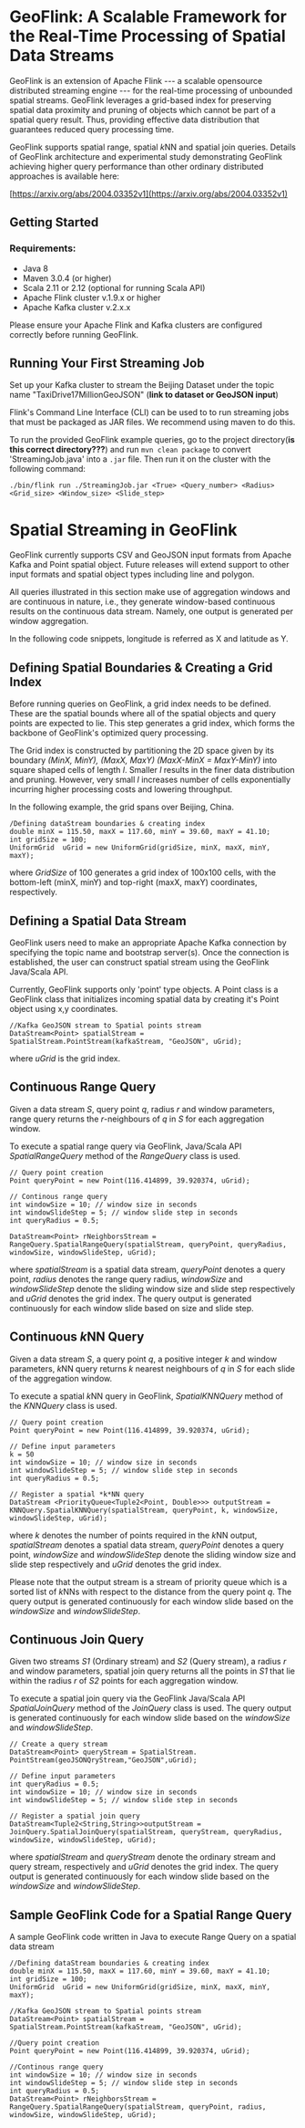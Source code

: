 # GeoFlink: A Scalable Framework for the Real-Time Processing of Spatial Data Streams

GeoFlink is an extension of Apache Flink ---  a scalable opensource distributed streaming engine --- for the real-time processing of unbounded spatial streams. GeoFlink leverages a grid-based index for preserving spatial data proximity and pruning of objects which cannot be part of a spatial query result. Thus, providing effective data distribution that guarantees reduced query processing time.

GeoFlink supports spatial range, spatial *k*NN and spatial join queries. Details of GeoFlink architecture and experimental study demonstrating GeoFlink achieving higher query performance than other ordinary distributed approaches is available here:

[https://arxiv.org/abs/2004.03352v1](https://arxiv.org/abs/2004.03352v1) 

## Getting Started
 ### Requirements:
 - Java 8
 - Maven 3.0.4 (or higher)
- Scala 2.11 or 2.12 (optional for running Scala API)
- Apache Flink cluster v.1.9.x or higher
- Apache Kafka cluster  v.2.x.x

Please ensure your Apache Flink and Kafka clusters are configured correctly before running GeoFlink. 

## Running Your First Streaming Job
Set up your Kafka cluster to stream the Beijing Dataset under the topic name "TaxiDrive17MillionGeoJSON" (**link to dataset or GeoJSON input**)

Flink's Command Line Interface (CLI) can be used to to run streaming jobs that must be packaged as JAR files. We recommend using maven to do this.

To run the provided GeoFlink example queries, go to the project directory(**is this correct directory???**) and run ```mvn clean package``` to convert 'StreamingJob.java' into a ```.jar``` file. Then run it on the cluster with the following command:
```
./bin/flink run ./StreamingJob.jar <True> <Query_number> <Radius> <Grid_size> <Window_size> <Slide_step>
```



# Spatial Streaming in GeoFlink

GeoFlink currently supports CSV and GeoJSON input formats from Apache Kafka and Point spatial object. Future releases will extend support to other input formats and spatial object types including line and polygon.

All queries illustrated in this section make use of aggregation windows and are continuous in nature, i.e., they generate window-based continuous results on the continuous data stream. Namely, one output is generated per window aggregation.

In the following code snippets, longitude is referred as X and latitude as Y. 

## Defining Spatial Boundaries & Creating a Grid Index
Before running queries on GeoFlink, a grid index needs to be defined. These are the spatial bounds where all of the spatial objects and query points are expected to lie.  This step generates a grid index, which forms the backbone of GeoFlink's optimized query processing. 

The Grid index is constructed by partitioning the 2D space given by its boundary *(MinX, MinY), (MaxX, MaxY)*  *(MaxX-MinX = MaxY-MinY)* into square shaped cells of length *l*. Smaller *l* results in the finer data distribution and pruning. However, very small *l* increases number of cells exponentially incurring higher processing costs and lowering throughput. 

In the following example, the grid spans over Beijing, China. 
```
/Defining dataStream boundaries & creating index
double minX = 115.50, maxX = 117.60, minY = 39.60, maxY = 41.10;
int gridSize = 100;
UniformGrid  uGrid = new UniformGrid(gridSize, minX, maxX, minY, maxY);
```
where *GridSize* of 100 generates a grid index of 100x100 cells, with the bottom-left (minX, minY) and top-right (maxX, maxY) coordinates, respectively.

## Defining a Spatial Data Stream
GeoFlink users need to make an appropriate Apache Kafka connection by specifying the topic name and bootstrap server(s). Once the connection is established, the user can construct spatial stream using the GeoFlink Java/Scala API. 

Currently, GeoFlink supports only 'point' type objects. A Point class is a GeoFlink class that initializes incoming spatial data by creating it's Point object using x,y coordinates.
```
//Kafka GeoJSON stream to Spatial points stream
DataStream<Point> spatialStream = SpatialStream.PointStream(kafkaStream, "GeoJSON", uGrid);
```
where *uGrid* is the grid index.

## Continuous Range Query
Given a data stream *S*, query point *q*, radius *r* and window parameters, range query returns the *r*-neighbours of *q* in *S* for each aggregation window.

To execute a spatial range query via GeoFlink, Java/Scala API  *SpatialRangeQuery* method of the *RangeQuery* class is used.

```
// Query point creation
Point queryPoint = new Point(116.414899, 39.920374, uGrid);

// Continous range query 
int windowSize = 10; // window size in seconds
int windowSlideStep = 5; // window slide step in seconds
int queryRadius = 0.5;

DataStream<Point> rNeighborsStream = RangeQuery.SpatialRangeQuery(spatialStream, queryPoint, queryRadius, windowSize, windowSlideStep, uGrid); 
```
where *spatialStream* is a spatial data stream, *queryPoint* denotes a query point, *radius* denotes the range query radius, *windowSize* and *windowSlideStep* denote the sliding window size and slide step respectively and *uGrid* denotes the grid index. The query output is generated continuously for each window slide based on size and slide step.

## Continuous *k*NN Query

Given a data stream *S*, a query point *q*, a positive integer *k* and window parameters, *k*NN query returns *k* nearest neighbours of *q* in *S* for each slide of the aggregation window.

To execute a spatial *k*NN query in GeoFlink, *SpatialKNNQuery* method of the *KNNQuery* class is used.
```
// Query point creation
Point queryPoint = new Point(116.414899, 39.920374, uGrid);

// Define input parameters
k = 50
int windowSize = 10; // window size in seconds
int windowSlideStep = 5; // window slide step in seconds
int queryRadius = 0.5;

// Register a spatial *k*NN query
DataStream <PriorityQueue<Tuple2<Point, Double>>> outputStream = KNNQuery.SpatialKNNQuery(spatialStream, queryPoint, k, windowSize, windowSlideStep, uGrid);
```

where *k* denotes the number of points required in the *k*NN output, *spatialStream* denotes a spatial data stream, *queryPoint* denotes a query point, *windowSize* and *windowSlideStep* denote the sliding window size and slide step respectively and *uGrid* denotes the grid index. 


 Please note that the output stream is a stream of priority queue which is a sorted list of *k*NNs with respect to the distance from the query point *q*. The query output is generated continuously for each window slide based on the *windowSize* and *windowSlideStep*.



## Continuous Join Query
Given two streams *S1* (Ordinary stream) and *S2* (Query stream), a radius *r* and window parameters, spatial join query returns all the points in *S1* that lie within the radius *r* of *S2* points for each aggregation window.

To execute a spatial join query via the GeoFlink Java/Scala API  *SpatialJoinQuery* method of the *JoinQuery* class is used. The query output is generated continuously for each window slide based on the *windowSize* and *windowSlideStep*.

```
// Create a query stream
DataStream<Point> queryStream = SpatialStream.
PointStream(geoJSONQryStream,"GeoJSON",uGrid);

// Define input parameters
int queryRadius = 0.5;
int windowSize = 10; // window size in seconds
int windowSlideStep = 5; // window slide step in seconds

// Register a spatial join query
DataStream<Tuple2<String,String>>outputStream = JoinQuery.SpatialJoinQuery(spatialStream, queryStream, queryRadius, windowSize, windowSlideStep, uGrid);
```
where *spatialStream* and *queryStream* denote the ordinary stream and query stream, respectively and *uGrid* denotes the grid index. 
 The query output is generated continuously for each window slide based on the *windowSize* and *windowSlideStep*.




## Sample GeoFlink Code for a Spatial Range Query


A sample GeoFlink code written in Java to execute Range Query on a spatial data stream

    //Defining dataStream boundaries & creating index
    double minX = 115.50, maxX = 117.60, minY = 39.60, maxY = 41.10;
    int gridSize = 100;
    UniformGrid  uGrid = new UniformGrid(gridSize, minX, maxX, minY, maxY);
    
    //Kafka GeoJSON stream to Spatial points stream
    DataStream<Point> spatialStream = SpatialStream.PointStream(kafkaStream, "GeoJSON", uGrid);
    
    //Query point creation
    Point queryPoint = new Point(116.414899, 39.920374, uGrid);
    
    //Continous range query 
    int windowSize = 10; // window size in seconds
    int windowSlideStep = 5; // window slide step in seconds
    int queryRadius = 0.5;
    DataStream<Point> rNeighborsStream = RangeQuery.SpatialRangeQuery(spatialStream, queryPoint, radius, windowSize, windowSlideStep, uGrid); 
